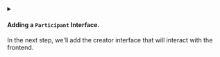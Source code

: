 <details>
<summary>
<h4>

Adding a `Participant` Interface.
</h4>

In the next step, we'll add the creator interface that will interact with
the frontend.

</summary>
<p>

- In order to implement the **Auction** the `Creator` will have to  provide the following :

    > + An NFT token to be auctioned.
    > + A starting price for the auction.
    > + A duration for the auction.

- Once the `Creator` provides this information, any `Bidder` can view the deployed contract on the blockchain.

***Let's add a function `getSale` in `index.rsh` that does just that.***

1. The `Creator` will be responsible for providing NFT data from the frontend. So let's add this function to the Creators interface and call it `getSale()`.
    ```javascript
    //++ Add getSale function.
    getSale: Fun([], Object({
        nftId: Token,
        minBid: UInt,
        lenInBlocks: UInt,
    })),
    ```
    Let's decipher the `getSale()` function :
    > - `Fun([], UInt)` is a Reach function that takes no arguments and returns a UInt.

    > - `Object({nftId: Token,minBid: UInt,lenInBlocks: UInt,})` is a Reach object that has the following properties :
    
    > - `nftId` is `Type` token.
    > - `minBid` is `Type` UInt.
    > - `lenInBlocks` is `Type` UInt.

- Therefore, the `getSale()` function will be called by the backend, and it will expect the frontend to return an `Object` with the following properties :
    - `nftId`.
    - `minBid`.
    - `lenInBlocks`.

2. Once the contract has been published onto the blockchain, we will need to notify the `Creator`'s frontend that the auction is ready to be deployed.

    ```javascript
    //++ Add auctionReady function.
    auctionReady: Fun([], Null)
    ```
3. We also need to allow the Creator to see each bid in the auction.

    - SeeBid sends a `Bidder`.`Address` and the latest bid `UInt` to the frontend.

    ```javascript
    //++ Add seeBid function.
    seeBid: Fun([Address, UInt], Null),
    ```

4. Finally, we will also allow the creator to see the outcome of the auction.

    ```javascript
    //++ Add showOutcome function.
    seeOutcome: Fun([], Object({
        winner: Address,
        bid: UInt,
    })),
    ```
    > `SeeOutcome` sends the winner `Address` and the bid `UInt` to the frontend.

Let's add these function into the `index.rsh` file.

[`index.rsh`](https://raw.githubusercontent.com/BMscis/reach-tutorial/Documentation/Tutorial/Chapters/backend/AddingAParticipantInterface/index.rsh)

> Add this to index.rsh.

```javascript
'reach 0.1';

export const main = Reach.App(() => {
    
    // Deployer of the contract.
    const Creator = Participant('Creator', {
        //++ Add getSale function.
        getSale: Fun([], Object({
            nftId: Token,
            minBid: UInt,
            lenInBlocks: UInt,
        })),
        //++ Add auctionReady function.
        auctionReady: Fun([], Null),

        //++ Add seeBid function.
        seeBid: Fun([Address, UInt], Null),

        //++ Add showOutcome function.
        showOutcome: Fun([Address, UInt], Null),
    });

    init();
});
```

</p>
</details>